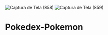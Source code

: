 ![Captura de Tela (858)](https://user-images.githubusercontent.com/104653096/228811562-2d250526-dbb3-4bbb-9806-0e29e247093e.png)
![Captura de Tela (859)](https://user-images.githubusercontent.com/104653096/228811567-2df68956-64de-4a98-be8f-b5600d05630e.png)
# Pokedex-Pokemon
